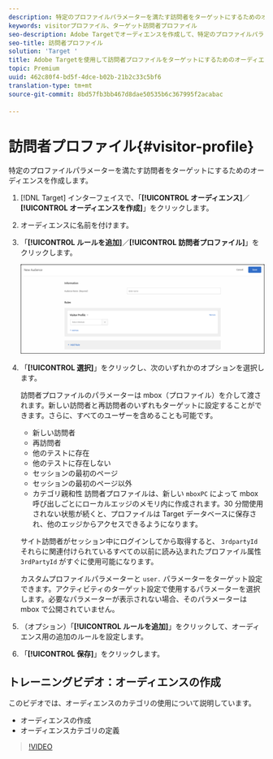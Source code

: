 ```yaml
---
description: 特定のプロファイルパラメーターを満たす訪問者をターゲットにするためのオーディエンスを作成します。
keywords: visitorプロファイル、ターゲット訪問者プロファイル
seo-description: Adobe Targetでオーディエンスを作成して、特定のプロファイルパラメーターを満たす訪問者をターゲットにします。
seo-title: 訪問者プロファイル
solution: 'Target '
title: Adobe Targetを使用して訪問者プロファイルをターゲットにするためのオーディエンスの作成
topic: Premium
uuid: 462c80f4-bd5f-4dce-b02b-21b2c33c5bf6
translation-type: tm+mt
source-git-commit: 8bd57fb3bb467d8dae50535b6c367995f2acabac

---
```



# 訪問者プロファイル{#visitor-profile}

特定のプロファイルパラメーターを満たす訪問者をターゲットにするためのオーディエンスを作成します。

1. [!DNL Target] インターフェイスで、「**[!UICONTROL オーディエンス]**／**[!UICONTROL オーディエンスを作成]**」をクリックします。
1. オーディエンスに名前を付けます。
1. 「**[!UICONTROL ルールを追加]**／**[!UICONTROL 訪問者プロファイル]**」をクリックします。

   ![](assets/target_visitor_profile.png)

1. 「**[!UICONTROL 選択]**」をクリックし、次のいずれかのオプションを選択します。

   訪問者プロファイルのパラメーターは mbox（プロファイル）を介して渡されます。新しい訪問者と再訪問者のいずれもターゲットに設定することができます。さらに、すべてのユーザーを含めることも可能です。

   * 新しい訪問者
   * 再訪問者
   * 他のテストに存在
   * 他のテストに存在しない
   * セッションの最初のページ
   * セッションの最初のページ以外
   * カテゴリ親和性
   訪問者プロファイルは、新しい `mboxPC` によって mbox 呼び出しごとにローカルエッジのメモリ内に作成されます。30 分間使用されない状態が続くと、プロファイルは Target データベースに保存され、他のエッジからアクセスできるようになります。

   サイト訪問者がセッション中にログインしてから取得すると、 `3rdpartyId` それらに関連付けられているすべての以前に読み込まれたプロファイル属性 `3rdPartyId` がすぐに使用可能になります。

   カスタムプロファイルパラメーターと `user.` パラメーターをターゲット設定できます。アクティビティのターゲット設定で使用するパラメーターを選択します。必要なパラメーターが表示されない場合、そのパラメーターは mbox で公開されていません。

1. （オプション）「**[!UICONTROL ルールを追加]**」をクリックして、オーディエンス用の追加のルールを設定します。
1. 「**[!UICONTROL 保存]**」をクリックします。

## トレーニングビデオ：オーディエンスの作成

このビデオでは、オーディエンスのカテゴリの使用について説明しています。

* オーディエンスの作成
* オーディエンスカテゴリの定義

>[!VIDEO](https://video.tv.adobe.com/v/17392?captions=jpn)
